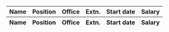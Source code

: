 <head>
<script
  src="https://code.jquery.com/jquery-3.4.1.min.js"
  integrity="sha256-CSXorXvZcTkaix6Yvo6HppcZGetbYMGWSFlBw8HfCJo="
  crossorigin="anonymous"></script>
  <link rel="stylesheet" type="text/css" href="//cdn.datatables.net/1.10.13/css/jquery.dataTables.css">
  <script type="text/javascript" charset="utf8" src="//cdn.datatables.net/1.10.20/js/jquery.dataTables.min.js"></script>
  <script>
  $(document).ready(function() {
      $('#example').DataTable( {
          "ajax": "./Export.json"
      } );
  } );
  </script>
</head>

<table id="example" class="display" style="width:100%">
        <thead>
            <tr>
                <th>Name</th>
                <th>Position</th>
                <th>Office</th>
                <th>Extn.</th>
                <th>Start date</th>
                <th>Salary</th>
            </tr>
        </thead>
        <tfoot>
            <tr>
                <th>Name</th>
                <th>Position</th>
                <th>Office</th>
                <th>Extn.</th>
                <th>Start date</th>
                <th>Salary</th>
            </tr>
        </tfoot>
 </table>

